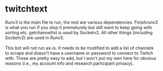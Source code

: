 # twitchtext

Runv3 is the main file to run, the rest are various dependencies. Finishrunv3 is what you run if you stop it prematurely but still want to keep going with sorting etc. getchannellist is used by Socketv2. All other things (including Socketv2) are used in Runv3. <br />
<br />
This bot will not run as-is. It needs to be modified to add a list of channels to scrape and doesn't have a username or password to connect to Twitch with. These are pretty easy to add, but I won't put my own here for obvious reasons (i.e., my account info and research participant privacy).
